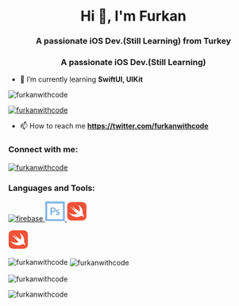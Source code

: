 <h1 align="center">Hi 👋, I'm Furkan</h1>
<h3 align="center">A passionate iOS Dev.(Still Learning) from Turkey</h3>
<h3 align="center">A passionate iOS Dev.(Still Learning)</h3>

- 🌱 I’m currently learning **SwiftUI, UIKit**
<p align="left"> <img src="https://komarev.com/ghpvc/?username=furkanwithcode&label=Profile%20views&color=0e75b6&style=flat" alt="furkanwithcode" /> </p>

<p align="left"> <a href="https://twitter.com/furkanwithcode" target="blank"><img src="https://img.shields.io/twitter/follow/furkanwithcode?logo=twitter&style=for-the-badge" alt="furkanwithcode" /></a> </p>

- 📫 How to reach me **https://twitter.com/furkanwithcode**

<h3 align="left">Connect with me:</h3>
<p align="left">
<a href="https://twitter.com/furkanwithcode" target="blank"><img align="center" src="https://raw.githubusercontent.com/rahuldkjain/github-profile-readme-generator/master/src/images/icons/Social/twitter.svg" alt="furkanwithcode" height="30" width="40" /></a>
</p>

<h3 align="left">Languages and Tools:</h3>
<p align="left"> <a href="https://firebase.google.com/" target="_blank" rel="noreferrer"> <img src="https://www.vectorlogo.zone/logos/firebase/firebase-icon.svg" alt="firebase" width="40" height="40"/> </a> <a href="https://www.photoshop.com/en" target="_blank" rel="noreferrer"> <img src="https://raw.githubusercontent.com/devicons/devicon/master/icons/photoshop/photoshop-line.svg" alt="photoshop" width="40" height="40"/> </a> <a href="https://developer.apple.com/swift/" target="_blank" rel="noreferrer"> <img src="https://raw.githubusercontent.com/devicons/devicon/master/icons/swift/swift-original.svg" alt="swift" width="40" height="40"/> </a> </p>
<p align="left"> <a href="https://developer.apple.com/swift/" target="_blank" rel="noreferrer"> <img src="https://raw.githubusercontent.com/devicons/devicon/master/icons/swift/swift-original.svg" alt="swift" width="40" height="40"/> </a> </p>

<p><img align="left" src="https://github-readme-stats.vercel.app/api/top-langs?username=furkanwithcode&show_icons=true&locale=en&layout=compact" alt="furkanwithcode" /></p>

<p>&nbsp;<img align="center" src="https://github-readme-stats.vercel.app/api?username=furkanwithcode&show_icons=true&locale=en" alt="furkanwithcode" /></p>

<p><img align="center" src="https://github-readme-streak-stats.herokuapp.com/?user=furkanwithcode&" alt="furkanwithcode" /></p>

<p align="left"> <img src="https://komarev.com/ghpvc/?username=furkanwithcode&label=Profile%20views&color=0e75b6&style=flat" alt="furkanwithcode" /> </p>

